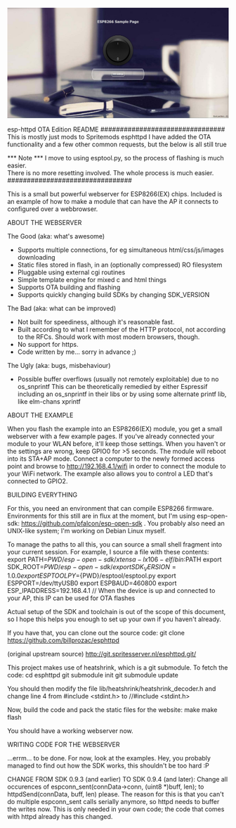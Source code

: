 ![new esphttpd](https://github.com/izhak2/esphttpd/blob/master/images/screenshot.png)

esp-httpd OTA Edition README
################################
This is mostly just mods to Spritemods esphttpd
I have added the OTA functionality and a few other common requests, but the below is all still true

*** Note *** I move to using esptool.py, so the process of flashing is much easier.  
There is no more resetting involved. The whole process is much easier.
################################

This is a small but powerful webserver for ESP8266(EX) chips. Included is an example of how
to make a module that can have the AP it connects to configured over a webbrowser.

ABOUT THE WEBSERVER

The Good (aka: what's awesome)
 - Supports multiple connections, for eg simultaneous html/css/js/images downloading
 - Static files stored in flash, in an (optionally compressed) RO filesystem
 - Pluggable using external cgi routines
 - Simple template engine for mixed c and html things
 - Supports OTA building and flashing
 - Supports quickly changing build SDKs by changing SDK_VERSION

The Bad (aka: what can be improved)
 - Not built for speediness, although it's reasonable fast.
 - Built according to what I remember of the HTTP protocol, not according to the
   RFCs. Should work with most modern browsers, though.
 - No support for https.
 - Code written by me... sorry in advance ;)

The Ugly (aka: bugs, misbehaviour)
- Possible buffer overflows (usually not remotely exploitable) due to no os_snprintf
  This can be theoretically remedied by either Espressif including an os_snprintf in 
  their libs or by using some alternate printf lib, like elm-chans xprintf

ABOUT THE EXAMPLE

When you flash the example into an ESP8266(EX) module, you get a small webserver with a few example
pages. If you've already connected your module to your WLAN before, it'll keep those settings. When
you haven't or the settings are wrong, keep GPIO0 for >5 seconds. The module will reboot into
its STA+AP mode. Connect a computer to the newly formed access point and browse to 
http://192.168.4.1/wifi in order to connect the module to your WiFi network. The example also
allows you to control a LED that's connected to GPIO2.

BUILDING EVERYTHING

For this, you need an environment that can compile ESP8266 firmware. Environments for this still
are in flux at the moment, but I'm using esp-open-sdk: https://github.com/pfalcon/esp-open-sdk .
You probably also need an UNIX-like system; I'm working on Debian Linux myself. 

To manage the paths to all this, you can source a small shell fragment into your current session. For
example, I source a file with these contents:
export PATH=${PWD}/esp-open-sdk/xtensa-lx106-elf/bin:$PATH
export SDK_ROOT=${PWD}/esp-open-sdk/
export SDK_VERSION=1.0.0
export ESPTOOLPY=${PWD}/esptool/esptool.py
export ESPPORT=/dev/ttyUSB0
export ESPBAUD=460800
export ESP_IPADDRESS=192.168.4.1 // When the device is up and connected to your AP, this IP can be used for OTA flashes

Actual setup of the SDK and toolchain is out of the scope of this document, so I hope this helps you
enough to set up your own if you haven't already. 

If you have that, you can clone out the source code:
git clone https://github.com/billprozac/esphttpd

(original upstream source) http://git.spritesserver.nl/esphttpd.git/

This project makes use of heatshrink, which is a git submodule. To fetch the code:
cd esphttpd
git submodule init
git submodule update

You should then modify the file lib/heatshrink/heatshrink_decoder.h and change line 4 from 
#include <stdint.h>
to
//#include <stdint.h>

Now, build the code and pack the static files for the website:
make
make flash

You should have a working webserver now.

WRITING CODE FOR THE WEBSERVER

...errm... to be done. For now, look at the examples. Hey, you probably managed to find out how
the SDK works, this shouldn't be too hard :P


CHANGE FROM SDK 0.9.3 (and earlier) TO SDK 0.9.4 (and later):
Change all occurences of
espconn_sent(connData->conn, (uint8 *)buff, len);
to
httpdSend(connData, buff, len)
please. The reason for this is that you can't do multiple espconn_sent calls serially anymore, so
httpd needs to buffer the writes now. This is only needed in your own code; the code that comes
with httpd already has this changed.


